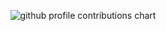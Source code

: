 <p align="center" >
	<picture>
	  <source media="(prefers-color-scheme: dark)"  srcset="https://raw.githubusercontent.com/xarthurx/xarthurx/blob/main/profile-3d-contrib/night.svg" />
	  <source media="(prefers-color-scheme: light)" srcset="https://raw.githubusercontent.com/xarthurx/xarthurx/blob/main/profile-3d-contrib/day.svg" />
	  <img alt="github profile contributions chart"    src="https://raw.githubusercontent.com/xarthurx/xarthurx/blob/main/profile-3d-contrib/day.svg" />
	</picture>
</p>
